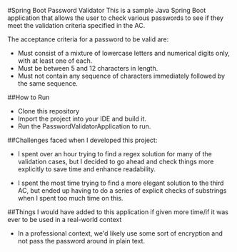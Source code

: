 #Spring Boot Password Validator 
This is a sample Java Spring Boot application that allows the user to check various passwords to see if they meet the validation criteria specified in the AC.

The acceptance criteria for a password to be valid are: 
* Must consist of a mixture of lowercase letters and numerical digits only, with at least one of each.
* Must be between 5 and 12 characters in length.
* Must not contain any sequence of characters immediately followed by the same sequence.

##How to Run

* Clone this repository
* Import the project into your IDE and build it. 
* Run the PasswordValidatorApplication to run.

##Challenges faced when I developed this project:
* I spent over an hour trying to find a regex solution for many of the validation cases, but I decided to go ahead and check things more explicitly to save time and enhance readability.

* I spent the most time trying to find a more elegant solution to the third AC, but ended up having to do a series of explicit checks of substrings when I spent too much time on this.

##Things I would have added to this application if given more time/if it was ever to be used in a real-world context
* In a professional context, we'd likely use some sort of encryption and not pass the password around in plain text.